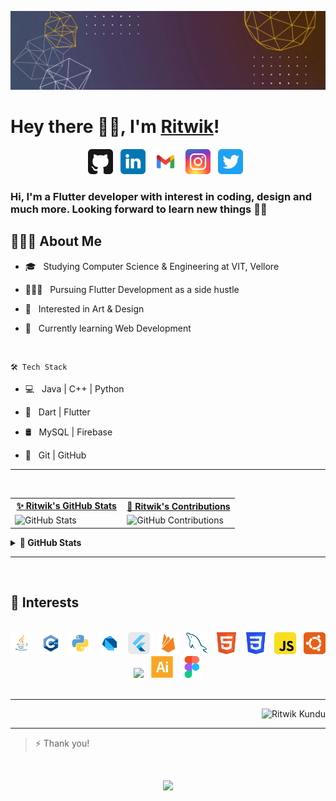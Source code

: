 ![Header](https://github.com/theritwikkundu/theritwikkundu/blob/main/rk-banner.jfif)

# Hey there 👋🏽, I'm [Ritwik](https://www.linkedin.com/in/kundu-ritwik/ "Ritwik Kundu")!

<p align="center">
	<a href = 'https://github.com/theritwikkundu' target='_blank'> <img src=https://github.com/edent/SuperTinyIcons/blob/master/images/svg/github.svg height='40px' /></a>
    &nbsp;
	<a href = 'https://www.linkedin.com/in/kundu-ritwik/' target='_blank'> <img src=https://github.com/edent/SuperTinyIcons/blob/master/images/svg/linkedin.svg height='40px' /></a>
    &nbsp;
    <a href = 'mailto:theritwikkundu@gmail.com' target='_blank'> <img src=https://github.com/edent/SuperTinyIcons/blob/master/images/svg/gmail.svg height='40px' /></a>
    &nbsp;
	<a href = 'https://www.instagram.com/theritwikkundu/' target='_blank'> <img src=https://github.com/edent/SuperTinyIcons/blob/master/images/svg/instagram.svg height='40px' /></a>
    &nbsp;
    <a href = 'https://twitter.com/theritwikkundu' target='_blank'> <img src=https://github.com/edent/SuperTinyIcons/blob/master/images/svg/twitter.svg height='40px' /></a>
    &nbsp;
</p>



### Hi, I'm a Flutter developer with interest in coding, design and much more. Looking forward to learn new things ✌🏽

<h2> 👨🏽‍💻 About Me </h2>

- 🎓 &nbsp; Studying Computer Science & Engineering at VIT, Vellore

- 👨🏽‍💻 &nbsp; Pursuing Flutter Development as a side hustle

- 🎨 &nbsp; Interested in Art & Design

- 🌱 &nbsp; Currently learning Web Development

<!-- - 🌐 &nbsp; Know more [about me]( ) -->

<br>

```
🛠 Tech Stack
```

- 💻 &nbsp; Java | C++ | Python

- 📱 &nbsp; Dart | Flutter

- 🛢 &nbsp; MySQL | Firebase

- 🔧 &nbsp; Git | GitHub

---

<br>

<table tableborder=0>
	<tr>		
		<th width="50%"><a align="center" href="https://github.com/theritwikkundu?tab=overview#year-list-container">✨ Ritwik's GitHub Stats</a></th>
		<th width="50%"><a align="center" href="https://github.com/theritwikkundu?tab=repositories">🌟 Ritwik's Contributions</a></th>
	</tr>
	<tr>
		<td>					
			<img width="100%" height="auto" src="https://github-readme-stats.vercel.app/api?username=theritwikkundu&show_icons=true&hide_border=false&theme=tokyonight&count_private=true&include_all_commits=false" alt="GitHub Stats" />
		</td>
		<td>
			<img width="100%" height="auto" src="https://github-readme-streak-stats.herokuapp.com/?user=theritwikkundu&theme=tokyonight" alt="GitHub Contributions" />
		</td>
	</tr>
	</a>
</table>

<details>
	<summary><strong> 📝 GitHub Stats </strong></summary><br/>
	<table>
		<a align="center" href="https://github.com/theritwikkundu">
		<tr>
			<td>
				<img width="100%" height="auto" src="https://github-readme-stats.vercel.app/api/top-langs/?username=theritwikkundu&layout=compact&theme=tokyonight" alt="Top Languages" />
			</td>
		</tr>
        </a>
	</table>
	<table>
        <a align="center" href="https://github.com/theritwikkundu">
        <tr>
			<td>
				<img width="100%" height="auto" src="https://github-profile-trophy.vercel.app/?username=theritwikkundu&theme=tokyonight" alt="Trophies" />
			</td>
		</tr>
		<tr>
			<td>
				<img width="100%" height="auto" src="https://activity-graph.herokuapp.com/graph?username=theritwikkundu&bg_color=1a1b27&color=be90f2&line=638fda&point=35aea1&area=true" alt="Daily Contribution Graph" />
			</td>
		</tr>
		<tr colspan="2">
			<td>
				<img src="https://github-profile-summary-cards.vercel.app/api/cards/profile-details?username=theritwikkundu&theme=monokai"  width="100%" height="auto"  alt="Monthly Contribution Graph" >
			</td>
		</tr>
		</a>
	</table>
</details>

---

<br>

<h2>🔧 Interests</h2>

<br>

<div align="center">
	<img src="https://github.com/edent/SuperTinyIcons/blob/master/images/svg/java.svg" height="35px"/>
	&nbsp;
	<img src="https://github.com/edent/SuperTinyIcons/blob/master/images/svg/cplusplus.svg" height="35px"/>
	&nbsp;
	<img src="https://github.com/edent/SuperTinyIcons/blob/master/images/svg/python.svg" height="35px"/>
	&nbsp;
	<img src="https://github.com/edent/SuperTinyIcons/blob/master/images/svg/dart.svg" height="35px"/>
	&nbsp;
	<img src="https://github.com/edent/SuperTinyIcons/blob/master/images/svg/flutter.svg" height="35px"/>
	&nbsp;
	<img src="https://github.com/devicons/devicon/blob/master/icons/firebase/firebase-plain.svg" height="35px"/>
	&nbsp;
	<img src="https://github.com/devicons/devicon/blob/master/icons/mysql/mysql-original.svg" height="35px"/>
	&nbsp;
	<img src="https://github.com/edent/SuperTinyIcons/blob/master/images/svg/html5.svg" height="35px"/>
	&nbsp;
	<img src="https://github.com/edent/SuperTinyIcons/blob/master/images/svg/css3.svg" height="35px"/>
	&nbsp;
	<img src="https://github.com/edent/SuperTinyIcons/blob/master/images/svg/javascript.svg" height="35px"/>
	&nbsp;
	<img src="https://github.com/edent/SuperTinyIcons/blob/master/images/svg/ubuntu.svg" height="35px"/>
	&nbsp;
	<img src="https://i.pinimg.com/originals/78/9c/12/789c12998da2e3f915073c32257054c5.png" height="35px"/>
	&nbsp;
	<img src="https://github.com/devicons/devicon/blob/master/icons/illustrator/illustrator-plain.svg" height="35px"/>
	&nbsp;
	<img src="https://github.com/devicons/devicon/blob/master/icons/figma/figma-original.svg" height="35px"/>
	&nbsp;
</div>

<br>

---

<p align="right">
<img  src="https://komarev.com/ghpvc/?username=theritwikkundu" alt="Ritwik Kundu" />
</p>

<!-- ![Visitor count](https://visitor-badge.laobi.icu/badge?page_id=theritwikkundu.theritwikkundu) -->

---

> ⚡ Thank you!

<br>

<p align="center">
<img src="https://media.giphy.com/media/dxn6fRlTIShoeBr69N/giphy.gif" width="45">
</p>
